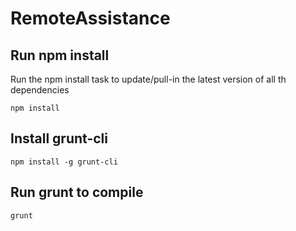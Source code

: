 # RemoteAssistance

##  Run npm install
Run the npm install task to update/pull-in the latest version of all th dependencies
```
npm install
```

## Install grunt-cli
```
npm install -g grunt-cli
```

## Run grunt to compile
```
grunt
```
